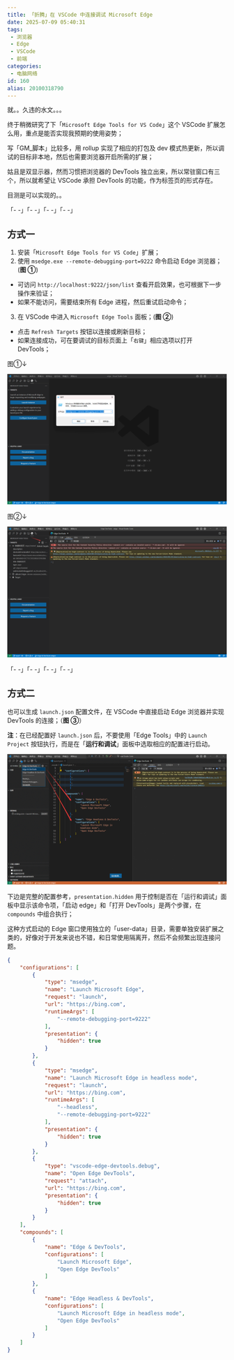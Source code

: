 ```yaml
---
title: 「折腾」在 VSCode 中连接调试 Microsoft Edge
date: 2025-07-09 05:40:31
tags:
 - 浏览器
 - Edge
 - VSCode
 - 前端
categories:
 - 电脑网络
id: 160
alias: 20100318790
---
```


就。。久违的水文。。。

<!--more-->

终于稍微研究了下「`Microsoft Edge Tools for VS Code`」这个 VSCode 扩展怎么用，重点是能否实现我预期的使用姿势；

写「GM_脚本」比较多，用 rollup 实现了相应的打包及 dev 模式热更新，所以调试的目标非本地，然后也需要浏览器开启所需的扩展；

姑且是双显示器，然而习惯把浏览器的 DevTools 独立出来，所以常驻窗口有三个，所以就希望让 VSCode 承担 DevTools 的功能，作为标签页的形式存在。

目测是可以实现的。。

「- -」「- -」「- -」「- -」

## 方式一

1. 安装「`Microsoft Edge Tools for VS Code`」扩展；
2. 使用 `msedge.exe --remote-debugging-port=9222` 命令启动 Edge 浏览器；(**图 ①**)
  - 可访问 `http://localhost:9222/json/list` 查看开启效果，也可根据下一步操作来验证；
  - 如果不能访问，需要结束所有 Edge 进程，然后重试启动命令；
3. 在 VSCode 中进入 `Microsoft Edge Tools` 面板；(**图 ②**)
  - 点击 `Refresh Targets` 按钮以连接或刷新目标；
  - 如果连接成功，可在要调试的目标页面上「`右键`」相应选项以打开 DevTools；

图①↓

![图 ①](./001.png)

图②↓

![图 ②](./002.png)

「- -」「- -」「- -」「- -」

## 方式二

也可以生成 `launch.json` 配置文件，在 VSCode 中直接启动 Edge 浏览器并实现 DevTools 的连接；（**图 ③**）

**注**：在已经配置好 `launch.json` 后，不要使用「Edge Tools」中的 `Launch Project` 按钮执行，而是在「**运行和调试**」面板中选取相应的配置进行启动。

![图 ③](./003.png)

下边是完整的配置参考，`presentation.hidden` 用于控制是否在「运行和调试」面板中显示该命令项，「启动 edge」和「打开 DevTools」是两个步骤，在 `compounds` 中组合执行；

这种方式启动的 Edge 窗口使用独立的「user-data」目录，需要单独安装扩展之类的，好像对于开发来说也不错，和日常使用隔离开，然后不会频繁出现连接问题。

```json
{
    "configurations": [
        {
            "type": "msedge",
            "name": "Launch Microsoft Edge",
            "request": "launch",
            "url": "https://bing.com",
            "runtimeArgs": [
                "--remote-debugging-port=9222"
            ],
            "presentation": {
                "hidden": true
            }
        },
        {
            "type": "msedge",
            "name": "Launch Microsoft Edge in headless mode",
            "request": "launch",
            "url": "https://bing.com",
            "runtimeArgs": [
                "--headless",
                "--remote-debugging-port=9222"
            ],
            "presentation": {
                "hidden": true
            }
        },
        {
            "type": "vscode-edge-devtools.debug",
            "name": "Open Edge DevTools",
            "request": "attach",
            "url": "https://bing.com",
            "presentation": {
                "hidden": true
            }
        }
    ],
    "compounds": [
        {
            "name": "Edge & DevTools",
            "configurations": [
                "Launch Microsoft Edge",
                "Open Edge DevTools"
            ]
        },
        {
            "name": "Edge Headless & DevTools",
            "configurations": [
                "Launch Microsoft Edge in headless mode",
                "Open Edge DevTools"
            ]
        }
    ]
}

```

